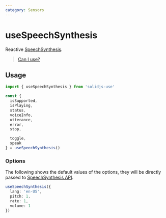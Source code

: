 ```yaml
---
category: Sensors
---
```


# useSpeechSynthesis

Reactive [SpeechSynthesis](https://developer.mozilla.org/en-US/docs/Web/API/SpeechSynthesis).

> [Can I use?](https://caniuse.com/mdn-api_speechsynthesis)

## Usage

```ts
import { useSpeechSynthesis } from 'solidjs-use'

const {
  isSupported,
  isPlaying,
  status,
  voiceInfo,
  utterance,
  error,
  stop,

  toggle,
  speak
} = useSpeechSynthesis()
```

### Options

The following shows the default values of the options, they will be directly passed to [SpeechSynthesis API](https://developer.mozilla.org/en-US/docs/Web/API/SpeechSynthesis).

```ts
useSpeechSynthesis({
  lang: 'en-US',
  pitch: 1,
  rate: 1,
  volume: 1
})
```
